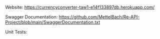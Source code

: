 Website: https://currencyconverter-taw1-e14f133897db.herokuapp.com/

Swagger Documentation: https://github.com/MettelBach/Re-API-Project/blob/main/SwaggerDocumentation.txt

Unit Tests: 
